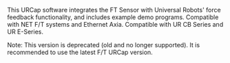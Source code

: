 This URCap software integrates the FT Sensor with Universal Robots' force feedback functionality, and includes example demo programs. Compatible with NET F/T systems and Ethernet Axia. Compatible with UR CB Series and UR E-Series.

Note: This version is deprecated (old and no longer supported). It is recommended to use the latest F/T URCap version.